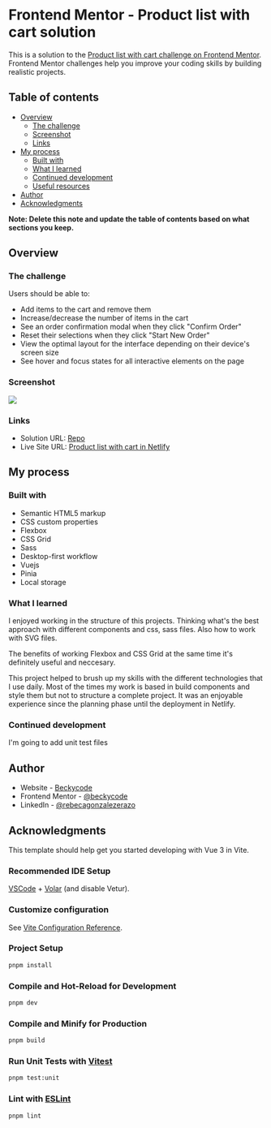 # Frontend Mentor - Product list with cart solution

This is a solution to the [Product list with cart challenge on Frontend Mentor](https://www.frontendmentor.io/challenges/product-list-with-cart-5MmqLVAp_d). Frontend Mentor challenges help you improve your coding skills by building realistic projects.

## Table of contents

- [Overview](#overview)
  - [The challenge](#the-challenge)
  - [Screenshot](#screenshot)
  - [Links](#links)
- [My process](#my-process)
  - [Built with](#built-with)
  - [What I learned](#what-i-learned)
  - [Continued development](#continued-development)
  - [Useful resources](#useful-resources)
- [Author](#author)
- [Acknowledgments](#acknowledgments)

**Note: Delete this note and update the table of contents based on what sections you keep.**

## Overview

### The challenge

Users should be able to:

- Add items to the cart and remove them
- Increase/decrease the number of items in the cart
- See an order confirmation modal when they click "Confirm Order"
- Reset their selections when they click "Start New Order"
- View the optimal layout for the interface depending on their device's screen size
- See hover and focus states for all interactive elements on the page

### Screenshot

![](./screenshot.jpg)

### Links

- Solution URL: [Repo](https://github.com/beckycode/product-list-with-card)
- Live Site URL: [Product list with cart in Netlify](https://product-list-with-cart-beckycode.netlify.app/)

## My process

### Built with

- Semantic HTML5 markup
- CSS custom properties
- Flexbox
- CSS Grid
- Sass
- Desktop-first workflow
- Vuejs
- Pinia
- Local storage

### What I learned

I enjoyed working in the structure of this projects. Thinking what's the best approach with different components and css, sass files. Also how to work with SVG files.

The benefits of working Flexbox and CSS Grid at the same time it's definitely useful and neccesary.

This project helped to brush up my skills with the different technologies that I use daily. Most of the times my work is based in build components and style them but not to structure a complete project. It was an enjoyable experience since the planning phase until the deployment in Netlify.

### Continued development

I'm going to add unit test files

## Author

- Website - [Beckycode](https://beckycode.com/)
- Frontend Mentor - [@beckycode](https://www.frontendmentor.io/profile/beckycode)
- LinkedIn - [@rebecagonzalezerazo](https://www.linkedin.com/in/rebecagonzalezerazo/)

## Acknowledgments

This template should help get you started developing with Vue 3 in Vite.

### Recommended IDE Setup

[VSCode](https://code.visualstudio.com/) + [Volar](https://marketplace.visualstudio.com/items?itemName=Vue.volar) (and disable Vetur).

### Customize configuration

See [Vite Configuration Reference](https://vite.dev/config/).

### Project Setup

```sh
pnpm install
```

### Compile and Hot-Reload for Development

```sh
pnpm dev
```

### Compile and Minify for Production

```sh
pnpm build
```

### Run Unit Tests with [Vitest](https://vitest.dev/)

```sh
pnpm test:unit
```

### Lint with [ESLint](https://eslint.org/)

```sh
pnpm lint
```
